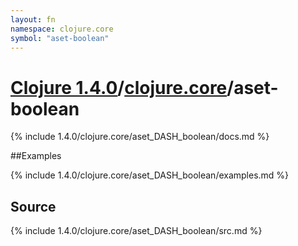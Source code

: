 ```yaml
---
layout: fn
namespace: clojure.core
symbol: "aset-boolean"
---
```


# [Clojure 1.4.0](../../)/[clojure.core](../)/aset-boolean

{% include 1.4.0/clojure.core/aset_DASH_boolean/docs.md %}

##Examples

{% include 1.4.0/clojure.core/aset_DASH_boolean/examples.md %}
## Source
{% include 1.4.0/clojure.core/aset_DASH_boolean/src.md %}

